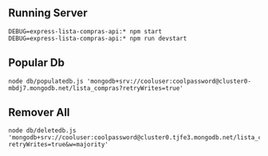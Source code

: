 ## Running Server
    DEBUG=express-lista-compras-api:* npm start
    DEBUG=express-lista-compras-api:* npm run devstart

## Popular Db
    node db/populatedb.js 'mongodb+srv://cooluser:coolpassword@cluster0-mbdj7.mongodb.net/lista_compras?retryWrites=true'

## Remover All
    node db/deletedb.js 'mongodb+srv://cooluser:coolpassword@cluster0.tjfe3.mongodb.net/lista_compras?retryWrites=true&w=majority'
